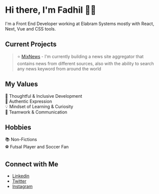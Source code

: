 # Hi there, I'm Fadhil 👋🏻
I'm a Front End Developer working at Elabram Systems mostly with React, Next, Vue and CSS tools.

## Current Projects <br/>
> ⭐️ [MixNews](https://github.com/fadhilradh/FadNews-React-Next) - I'm currently building a news site aggregator that contains news from different sources, also with the ability to search any news keyword from around the world

## My Values
🧠  Thoughtful & Inclusive Development <br/>
🖤  Authentic Expression <br/>
💡   Mindset of Learning & Curiosity <br/>
🙌  Teamwork & Communication

## Hobbies
:books: Non-Fictions <br/>
:soccer: Futsal Player and Soccer Fan <br/>

## Connect with Me
- [Linkedin](https://www.linkedin.com/in/fadhil-radhian/) <br/>
- [Twitter](https://twitter.com/fadhil_radhian) <br/>
- [Instagram](https://www.instagram.com/fadhilrad) <br/>
